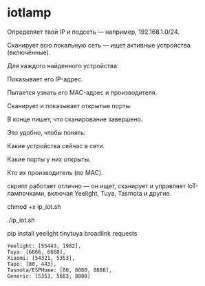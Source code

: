 # iotlamp


Определяет твой IP и подсеть — например, 192.168.1.0/24.

Сканирует всю локальную сеть — ищет активные устройства (включённые).

Для каждого найденного устройства:

Показывает его IP-адрес.

Пытается узнать его MAC-адрес и производителя.

Сканирует и показывает открытые порты.

В конце пишет, что сканирование завершено.

Это удобно, чтобы понять:

Какие устройства сейчас в сети.

Какие порты у них открыты.

Кто их производитель (по MAC).


скрипт работает отлично — он ищет, сканирует и управляет IoT-лампочками, включая Yeelight, Tuya, Tasmota и другие. 

chmod +x ip_iot.sh

./ip_iot.sh

pip install yeelight tinytuya broadlink requests






    Yeelight: [55443, 1982],
    Tuya: [6666, 6668],
    Xiaomi: [54321, 5353],
    Tapo: [80, 443],
    Tasmota/ESPHome: [80, 8080, 8888],
    Generic: [5353, 5683, 8888] 
